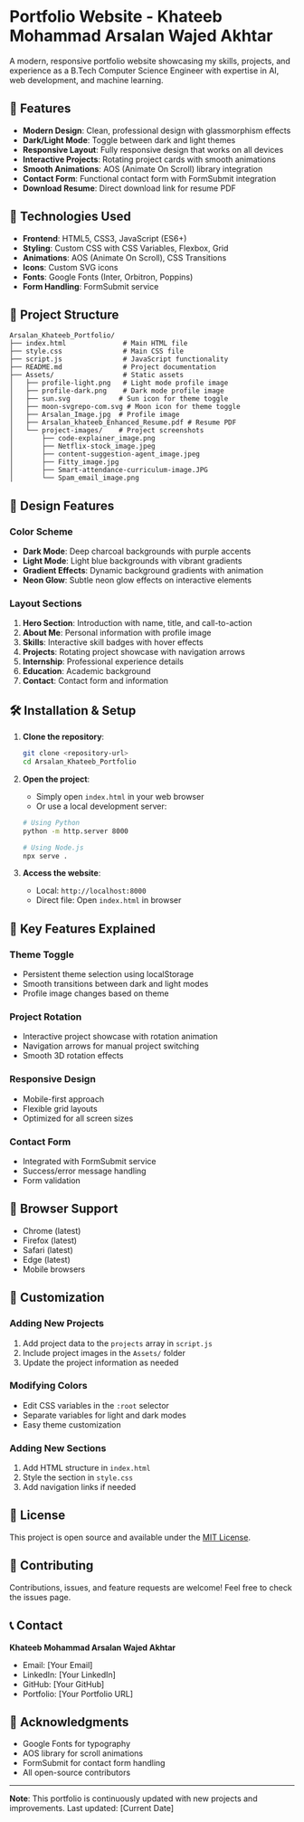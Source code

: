 # Portfolio Website - Khateeb Mohammad Arsalan Wajed Akhtar

A modern, responsive portfolio website showcasing my skills, projects, and experience as a B.Tech Computer Science Engineer with expertise in AI, web development, and machine learning.

## 🌟 Features

- **Modern Design**: Clean, professional design with glassmorphism effects
- **Dark/Light Mode**: Toggle between dark and light themes
- **Responsive Layout**: Fully responsive design that works on all devices
- **Interactive Projects**: Rotating project cards with smooth animations
- **Smooth Animations**: AOS (Animate On Scroll) library integration
- **Contact Form**: Functional contact form with FormSubmit integration
- **Download Resume**: Direct download link for resume PDF

## 🚀 Technologies Used

- **Frontend**: HTML5, CSS3, JavaScript (ES6+)
- **Styling**: Custom CSS with CSS Variables, Flexbox, Grid
- **Animations**: AOS (Animate On Scroll), CSS Transitions
- **Icons**: Custom SVG icons
- **Fonts**: Google Fonts (Inter, Orbitron, Poppins)
- **Form Handling**: FormSubmit service

## 📁 Project Structure

```
Arsalan_Khateeb_Portfolio/
├── index.html              # Main HTML file
├── style.css               # Main CSS file
├── script.js               # JavaScript functionality
├── README.md               # Project documentation
├── Assets/                 # Static assets
│   ├── profile-light.png   # Light mode profile image
│   ├── profile-dark.png    # Dark mode profile image
│   ├── sun.svg            # Sun icon for theme toggle
│   ├── moon-svgrepo-com.svg # Moon icon for theme toggle
│   ├── Arsalan_Image.jpg  # Profile image
│   ├── Arsalan_khateeb_Enhanced_Resume.pdf # Resume PDF
│   └── project-images/    # Project screenshots
│       ├── code-explainer_image.png
│       ├── Netflix-stock_image.jpeg
│       ├── content-suggestion-agent_image.jpeg
│       ├── Fitty_image.jpg
│       ├── Smart-attendance-curriculum-image.JPG
│       └── Spam_email_image.png
```

## 🎨 Design Features

### Color Scheme
- **Dark Mode**: Deep charcoal backgrounds with purple accents
- **Light Mode**: Light blue backgrounds with vibrant gradients
- **Gradient Effects**: Dynamic background gradients with animation
- **Neon Glow**: Subtle neon glow effects on interactive elements

### Layout Sections
1. **Hero Section**: Introduction with name, title, and call-to-action
2. **About Me**: Personal information with profile image
3. **Skills**: Interactive skill badges with hover effects
4. **Projects**: Rotating project showcase with navigation arrows
5. **Internship**: Professional experience details
6. **Education**: Academic background
7. **Contact**: Contact form and information

## 🛠️ Installation & Setup

1. **Clone the repository**:
   ```bash
   git clone <repository-url>
   cd Arsalan_Khateeb_Portfolio
   ```

2. **Open the project**:
   - Simply open `index.html` in your web browser
   - Or use a local development server:
   ```bash
   # Using Python
   python -m http.server 8000
   
   # Using Node.js
   npx serve .
   ```

3. **Access the website**:
   - Local: `http://localhost:8000`
   - Direct file: Open `index.html` in browser

## 🎯 Key Features Explained

### Theme Toggle
- Persistent theme selection using localStorage
- Smooth transitions between dark and light modes
- Profile image changes based on theme

### Project Rotation
- Interactive project showcase with rotation animation
- Navigation arrows for manual project switching
- Smooth 3D rotation effects

### Responsive Design
- Mobile-first approach
- Flexible grid layouts
- Optimized for all screen sizes

### Contact Form
- Integrated with FormSubmit service
- Success/error message handling
- Form validation

## 📱 Browser Support

- Chrome (latest)
- Firefox (latest)
- Safari (latest)
- Edge (latest)
- Mobile browsers

## 🔧 Customization

### Adding New Projects
1. Add project data to the `projects` array in `script.js`
2. Include project images in the `Assets/` folder
3. Update the project information as needed

### Modifying Colors
- Edit CSS variables in the `:root` selector
- Separate variables for light and dark modes
- Easy theme customization

### Adding New Sections
1. Add HTML structure in `index.html`
2. Style the section in `style.css`
3. Add navigation links if needed

## 📄 License

This project is open source and available under the [MIT License](LICENSE).

## 🤝 Contributing

Contributions, issues, and feature requests are welcome! Feel free to check the issues page.

## 📞 Contact

**Khateeb Mohammad Arsalan Wajed Akhtar**
- Email: [Your Email]
- LinkedIn: [Your LinkedIn]
- GitHub: [Your GitHub]
- Portfolio: [Your Portfolio URL]

## 🙏 Acknowledgments

- Google Fonts for typography
- AOS library for scroll animations
- FormSubmit for contact form handling
- All open-source contributors

---

**Note**: This portfolio is continuously updated with new projects and improvements. Last updated: [Current Date]
